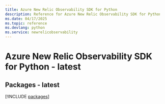 ```yaml
---
title: Azure New Relic Observability SDK for Python
description: Reference for Azure New Relic Observability SDK for Python
ms.date: 04/17/2025
ms.topic: reference
ms.devlang: python
ms.service: newrelicobservability
---
```

# Azure New Relic Observability SDK for Python - latest
## Packages - latest
[!INCLUDE [packages](new-relic-observability-index.md)]